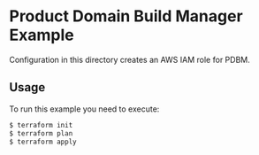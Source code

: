 # Product Domain Build Manager Example
Configuration in this directory creates an AWS IAM role for PDBM.

## Usage
To run this example you need to execute:

```bash
$ terraform init
$ terraform plan
$ terraform apply
```